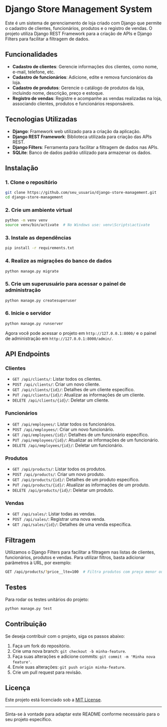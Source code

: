 # Django Store Management System

Este é um sistema de gerenciamento de loja criado com Django que permite o cadastro de clientes, funcionários, produtos e o registro de vendas. O projeto utiliza Django REST Framework para a criação de APIs e Django Filters para facilitar a filtragem de dados.

## Funcionalidades

- **Cadastro de clientes**: Gerencie informações dos clientes, como nome, e-mail, telefone, etc.
- **Cadastro de funcionários**: Adicione, edite e remova funcionários da loja.
- **Cadastro de produtos**: Gerencie o catálogo de produtos da loja, incluindo nome, descrição, preço e estoque.
- **Registro de vendas**: Registre e acompanhe as vendas realizadas na loja, associando clientes, produtos e funcionários responsáveis.

## Tecnologias Utilizadas

- **Django**: Framework web utilizado para a criação da aplicação.
- **Django REST Framework**: Biblioteca utilizada para criação das APIs REST.
- **Django Filters**: Ferramenta para facilitar a filtragem de dados nas APIs.
- **SQLite**: Banco de dados padrão utilizado para armazenar os dados.

## Instalação

### 1. Clone o repositório

```bash
git clone https://github.com/seu_usuario/django-store-management.git
cd django-store-management
```

### 2. Crie um ambiente virtual

```bash
python -m venv venv
source venv/bin/activate  # No Windows use: venv\Scripts\activate
```

### 3. Instale as dependências

```bash
pip install -r requirements.txt
```

### 4. Realize as migrações do banco de dados

```bash
python manage.py migrate
```

### 5. Crie um superusuário para acessar o painel de administração

```bash
python manage.py createsuperuser
```

### 6. Inicie o servidor

```bash
python manage.py runserver
```

Agora você pode acessar o projeto em `http://127.0.0.1:8000/` e o painel de administração em `http://127.0.0.1:8000/admin/`.

## API Endpoints

### Clientes

- `GET /api/clients/`: Listar todos os clientes.
- `POST /api/clients/`: Criar um novo cliente.
- `GET /api/clients/{id}/`: Detalhes de um cliente específico.
- `PUT /api/clients/{id}/`: Atualizar as informações de um cliente.
- `DELETE /api/clients/{id}/`: Deletar um cliente.

### Funcionários

- `GET /api/employees/`: Listar todos os funcionários.
- `POST /api/employees/`: Criar um novo funcionário.
- `GET /api/employees/{id}/`: Detalhes de um funcionário específico.
- `PUT /api/employees/{id}/`: Atualizar as informações de um funcionário.
- `DELETE /api/employees/{id}/`: Deletar um funcionário.

### Produtos

- `GET /api/products/`: Listar todos os produtos.
- `POST /api/products/`: Criar um novo produto.
- `GET /api/products/{id}/`: Detalhes de um produto específico.
- `PUT /api/products/{id}/`: Atualizar as informações de um produto.
- `DELETE /api/products/{id}/`: Deletar um produto.

### Vendas

- `GET /api/sales/`: Listar todas as vendas.
- `POST /api/sales/`: Registrar uma nova venda.
- `GET /api/sales/{id}/`: Detalhes de uma venda específica.

## Filtragem

Utilizamos o Django Filters para facilitar a filtragem nas listas de clientes, funcionários, produtos e vendas. Para utilizar filtros, basta adicionar parâmetros à URL, por exemplo:

```bash
GET /api/products/?price__lte=100  # Filtra produtos com preço menor ou igual a 100
```

## Testes

Para rodar os testes unitários do projeto:

```bash
python manage.py test
```

## Contribuição

Se deseja contribuir com o projeto, siga os passos abaixo:

1. Faça um fork do repositório.
2. Crie uma nova branch: `git checkout -b minha-feature`.
3. Faça suas alterações e adicione commits: `git commit -m 'Minha nova feature'`.
4. Envie suas alterações: `git push origin minha-feature`.
5. Crie um pull request para revisão.

## Licença

Este projeto está licenciado sob a [MIT License](LICENSE).

---

Sinta-se à vontade para adaptar este README conforme necessário para o seu projeto específico.
